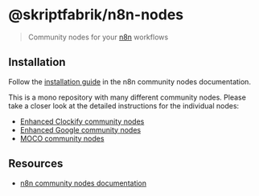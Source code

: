 # @skriptfabrik/n8n-nodes

> Community nodes for your [n8n](https://n8n.io/) workflows

## Installation

Follow the [installation guide](https://docs.n8n.io/integrations/community-nodes/installation/) in the n8n community
nodes documentation.

This is a mono repository with many different community nodes.
Please take a closer look at the detailed instructions for the individual nodes:

- [Enhanced Clockify community nodes](nodes/clockify-enhanced/README.md)
- [Enhanced Google community nodes](nodes/google-enhanced/README.md)
- [MOCO community nodes](nodes/moco/README.md)

## Resources

- [n8n community nodes documentation](https://docs.n8n.io/integrations/community-nodes/)
